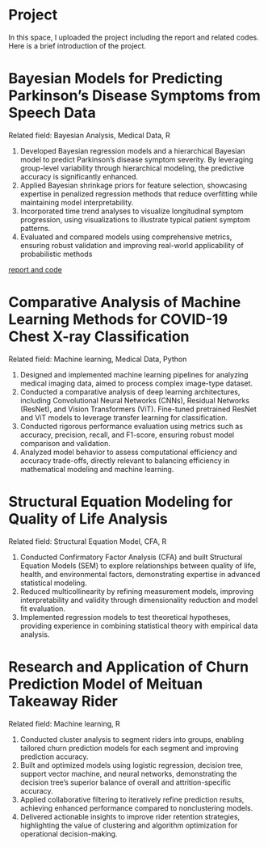 # Project
In this space, I uploaded the project including the report and related codes.
Here is a brief introduction of the project.

# Bayesian Models for Predicting Parkinson’s Disease Symptoms from Speech Data
Related field: Bayesian Analysis, Medical Data, R

1. Developed Bayesian regression models and a hierarchical Bayesian model to predict Parkinson’s disease symptom severity. By leveraging group-level variability through hierarchical modeling, the predictive accuracy is significantly enhanced.
2. Applied Bayesian shrinkage priors for feature selection, showcasing expertise in penalized regression methods that reduce overfitting while maintaining model interpretability.
3. Incorporated time trend analyses to visualize longitudinal symptom progression, using visualizations to illustrate typical patient symptom patterns.
4. Evaluated and compared models using comprehensive metrics, ensuring robust validation and improving real-world applicability of probabilistic methods
   
 [report and code](https://github.com/ClaireYeTian/Project#:~:text=6%20Commits-,Bayesian%20Analysis,-Add%20files%20via)

# Comparative Analysis of Machine Learning Methods for COVID-19 Chest X-ray Classification
Related field: Machine learning, Medical Data, Python

1. Designed and implemented machine learning pipelines for analyzing medical imaging data, aimed to process complex image-type dataset.
2. Conducted a comparative analysis of deep learning architectures, including Convolutional Neural Networks (CNNs), Residual Networks (ResNet), and Vision Transformers (ViT). Fine-tuned pretrained ResNet and ViT models to leverage transfer learning for classification.
3. Conducted rigorous performance evaluation using metrics such as accuracy, precision, recall, and F1-score, ensuring robust model comparison and validation.
4. Analyzed model behavior to assess computational efficiency and accuracy trade-offs, directly relevant to balancing efficiency in mathematical modeling and machine learning.

# Structural Equation Modeling for Quality of Life Analysis
Related field: Structural Equation Model, CFA, R
1. Conducted Confirmatory Factor Analysis (CFA) and built Structural Equation Models (SEM) to explore relationships between quality of life, health, and environmental factors, demonstrating expertise in advanced statistical modeling.
2. Reduced multicollinearity by refining measurement models, improving interpretability and validity through dimensionality reduction and model fit evaluation.
3. Implemented regression models to test theoretical hypotheses, providing experience in combining statistical theory with
empirical data analysis.

# Research and Application of Churn Prediction Model of Meituan Takeaway Rider
Related field: Machine learning, R

1. Conducted cluster analysis to segment riders into groups, enabling tailored churn prediction models for each segment and improving prediction accuracy.
2. Built and optimized models using logistic regression, decision tree, support vector machine, and neural networks, demonstrating the decision tree’s superior balance of overall and attrition-specific accuracy.
3. Applied collaborative filtering to iteratively refine prediction results, achieving enhanced performance compared to nonclustering models.
4. Delivered actionable insights to improve rider retention strategies, highlighting the value of clustering and algorithm optimization for operational decision-making.


